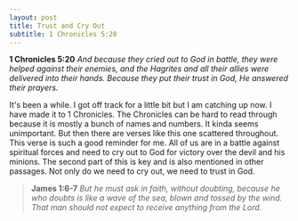 ```yaml
---
layout: post
title: Trust and Cry Out
subtitle: 1 Chronicles 5:20
---
```

**1 Chronicles 5:20** *And because they cried out to God in battle, they were helped against their enemies, and the Hagrites and all their allies were delivered into their hands. Because they put their trust in God, He answered their prayers.*

It's been a while. I got off track for a little bit but I am catching up now. I have made it to 1 Chronicles. The Chronicles can be hard to read through because it is mostly a bunch of names and numbers. It kinda seems unimportant. But then there are verses like this one scattered throughout. This verse is such a good reminder for me. All of us are in a battle against spiritual forces and need to cry out to God for victory over the devil and his minions. The second part of this is key and is also mentioned in other passages. Not only do we need to cry out, we need to trust in God. 

>**James 1:6-7** *But he must ask in faith, without doubting, because he who doubts is like a wave of the sea, blown and tossed by the wind. That man should not expect to receive anything from the Lord.*
